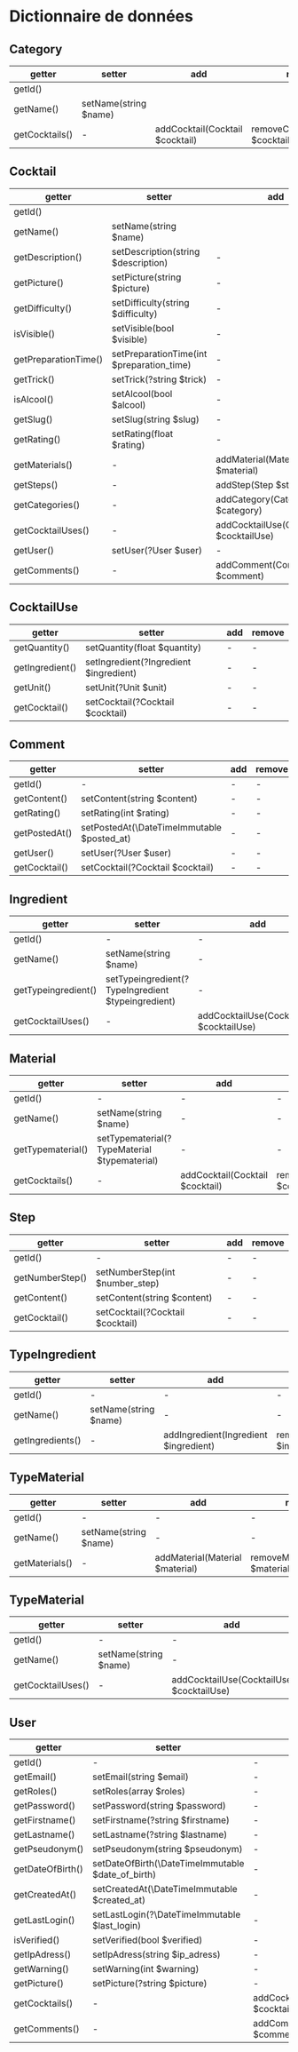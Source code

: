 Dictionnaire de données
============================

## Category

|getter|setter|add|remove|
|-|-|-|-|
|getId()||||
|getName()|setName(string $name)|||
|getCocktails()|-|addCocktail(Cocktail $cocktail)|removeCocktail(Cocktail $cocktail)|


## Cocktail

|getter|setter|add|remove|
|-|-|-|-|
|getId()||||
|getName()|setName(string $name)|||
|getDescription()|setDescription(string $description)|-|-|
|getPicture()|setPicture(string $picture)|-|-|
|getDifficulty()|setDifficulty(string $difficulty)|-|-|
|isVisible()|setVisible(bool $visible)|-|-|
|getPreparationTime()|setPreparationTime(int $preparation_time)|-|-|
|getTrick()|setTrick(?string $trick)|-|-|
|isAlcool()|setAlcool(bool $alcool)|-|-|
|getSlug()|setSlug(string $slug)|-|-|
|getRating()|setRating(float $rating)|-|-|
|getMaterials()|-|addMaterial(Material $material)|removeMaterial(Material $material)|
|getSteps()|-|addStep(Step $step)|removeElement($step)|
|getCategories()|-|addCategory(Category $category)|removeCategory(Category $category)|
|getCocktailUses()|-|addCocktailUse(CocktailUse $cocktailUse)|removeCocktailUse(CocktailUse $cocktailUse)|
|getUser()|setUser(?User $user)|-|-|
|getComments()|-|addComment(Comment $comment)|removeComment(Comment $comment)|


## CocktailUse

|getter|setter|add|remove|
|-|-|-|-|
|getQuantity()|setQuantity(float $quantity)|-|-|
|getIngredient()|setIngredient(?Ingredient $ingredient)|-|-|
|getUnit()|setUnit(?Unit $unit)|-|-|
|getCocktail()|setCocktail(?Cocktail $cocktail)|-|-|


## Comment

|getter|setter|add|remove|
|-|-|-|-|
|getId()|-|-|-|
|getContent()|setContent(string $content)|-|-|
|getRating()|setRating(int $rating)|-|-|
|getPostedAt()|setPostedAt(\DateTimeImmutable $posted_at)|-|-|
|getUser()|setUser(?User $user)|-|-|
|getCocktail()|setCocktail(?Cocktail $cocktail)|-|-|


## Ingredient

|getter|setter|add|remove|
|-|-|-|-|
|getId()|-|-|-|
|getName()|setName(string $name)|-|-|
|getTypeingredient()|setTypeingredient(?TypeIngredient $typeingredient)|-|-|
|getCocktailUses()|-|addCocktailUse(CocktailUse $cocktailUse)|removeCocktailUse(CocktailUse $cocktailUse)|


## Material

|getter|setter|add|remove|
|-|-|-|-|
|getId()|-|-|-|
|getName()|setName(string $name)|-|-|
|getTypematerial()|setTypematerial(?TypeMaterial $typematerial)|-|-|
|getCocktails()|-|addCocktail(Cocktail $cocktail)|removeCocktail(Cocktail $cocktail)|


## Step

|getter|setter|add|remove|
|-|-|-|-|
|getId()|-|-|-|
|getNumberStep()|setNumberStep(int $number_step)|-|-|
|getContent()|setContent(string $content)|-|-|
|getCocktail()|setCocktail(?Cocktail $cocktail)|-|-|


## TypeIngredient

|getter|setter|add|remove|
|-|-|-|-|
|getId()|-|-|-|
|getName()|setName(string $name)|-|-|
|getIngredients()|-|addIngredient(Ingredient $ingredient)|removeIngredient(Ingredient $ingredient)|


## TypeMaterial

|getter|setter|add|remove|
|-|-|-|-|
|getId()|-|-|-|
|getName()|setName(string $name)|-|-|
|getMaterials()|-|addMaterial(Material $material)|removeMaterial(Material $material)|


## TypeMaterial

|getter|setter|add|remove|
|-|-|-|-|
|getId()|-|-|-|
|getName()|setName(string $name)|-|-|
|getCocktailUses()|-|addCocktailUse(CocktailUse $cocktailUse)|removeCocktailUse(CocktailUse $cocktailUse)|


## User

|getter|setter|add|remove|
|-|-|-|-|
|getId()|-|-|-|
|getEmail()|setEmail(string $email)|-|-|
|getRoles()|setRoles(array $roles)|-|-|
|getPassword()|setPassword(string $password)|-|-|
|getFirstname()|setFirstname(?string $firstname)|-|-|
|getLastname()|setLastname(?string $lastname)|-|-|
|getPseudonym()|setPseudonym(string $pseudonym)|-|-|
|getDateOfBirth()|setDateOfBirth(\DateTimeImmutable $date_of_birth)|-|-|
|getCreatedAt()|setCreatedAt(\DateTimeImmutable $created_at)|-|-|
|getLastLogin()|setLastLogin(?\DateTimeImmutable $last_login)|-|-|
|isVerified()|setVerified(bool $verified)|-|-|
|getIpAdress()|setIpAdress(string $ip_adress)|-|-|
|getWarning()|setWarning(int $warning)|-|-|
|getPicture()|setPicture(?string $picture)|-|-|
|getCocktails()|-|addCocktail(Cocktail $cocktail)|removeCocktail(Cocktail $cocktail)|
|getComments()|-|addComment(Comment $comment)|removeComment(Comment $comment)|
